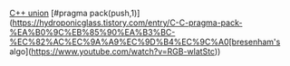 [C++ union](https://smoothiecoding.kr/cpp-union/)
[#pragma pack(push,1)](https://hydroponicglass.tistory.com/entry/C-C-pragma-pack-%EA%B0%9C%EB%85%90%EA%B3%BC-%EC%82%AC%EC%9A%A9%EC%9D%B4%EC%9C%A0[bresenham's algo](https://www.youtube.com/watch?v=RGB-wlatStc))